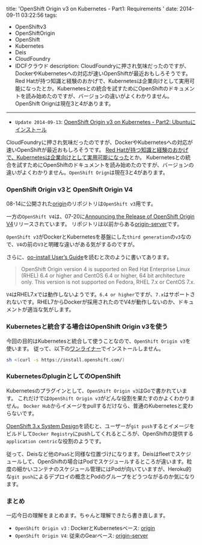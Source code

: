 title: 'OpenShift Origin v3 on Kubernetes - Part1: Requirements '
date: 2014-09-11 03:22:56
tags:
 - OpenShiftv3
 - OpenShiftOrigin
 - OpenShift
 - Kubernetes
 - Deis
 - CloudFoundry
 - IDCFクラウド
description: CloudFoundryに押され気味だったのですが、DockerやKubernetesへの対応が速いOpenShiftが最近おもしろそうです。Red Hatが持つ知識と経験のおかげで、Kubernetesは企業向けとして実用可能になったとか。Kubernetesとの統合を試すためにOpenShiftのドキュメントを読み始めたのですが、バージョンの違いがよくわかりません。OpenShift Orignは現在3と4があります。
---

* `Update 2014-09-13`: [OpenShift Origin v3 on Kubernetes - Part2: Ubuntuにインストール](/2014/09/13/openshift-origin-3-on-kubernetes-on-ubuntu/)

CloudFoundryに押され気味だったのですが、DockerやKubernetesへの対応が速いOpenShiftが最近おもしろそうです。
[Red Hatが持つ知識と経験のおかげで、Kubernetesは企業向けとして実用可能になった](http://readwrite.jp/archives/12468)とか。
Kubernetesとの統合を試すためにOpenShiftのドキュメントを読み始めたのですが、バージョンの違いがよくわかりません。`OpenShift Orign`は現在3と4があります。

<!-- more -->

### OpenShift Origin v3と OpenShift Origin V4

08-14に公開された[origin](https://github.com/openshift/origin)のリポジトリは`OpenShift v3`用です。

一方の`OpenShift V4`は、07-20に[Announcing the Release of OpenShift Origin V4](https://www.openshift.com/blogs/announcing-the-release-of-openshift-origin-v4)リリースされています。
リポジトリは以前からある[origin-server](https://github.com/openshift/origin-server)です。

`OpenShift v3`がDockerとKubernetesを基盤にした`third generation`の`v3`なので、`V4`の前の`V3`と明確な違いがある気がするのですが。

さらに、[oo-install User’s Guide](http://openshift.github.io/documentation/oo_install_users_guide.html)を読むと次のように書いてあります。

> OpenShift Origin version 4 is supported on Red Hat Enterprise Linux (RHEL) 6.4 or higher and CentOS 6.4 or higher, 64 bit architecture only. This version is not supported on Fedora, RHEL 7.x or CentOS 7.x.

`V4`はRHEL7.xでは動作しないようです。`6.4 or higher`ですが、`7.x`はサポートされないです。RHEL7からDockerが採用されたのでV4が動作しないのか、ドキュメントが適当な気がします。

### Kubernetesと統合する場合はOpenShift Origin v3を使う

今回の目的はKubernetesと統合して使うことなので、`OpenShift Origin v3`を使います。
従って、以下の[ワンライナー](https://install.openshift.com/)でインストールしません。

``` bash
sh <(curl -s https://install.openshift.com/)
```

### KubernetesのpluginとしてのOpenShift

Kubernetesのプラグインとして、`OpenShift Origin v3`はGoで書かれています。
これだけでは`OpenShift Origin v3`がどんな役割を果たすのかよくわかりません。
`Docker Hub`からイメージをpullするだけなら、普通のKubernetesと変わらないです。

[OpenShift 3.x System Design](https://github.com/openshift/openshift-pep/blob/master/openshift-pep-013-openshift-3.md)を読むと、ユーザーが`git push`するとイメージをビルドして`Docker Registry`にpushしてくれるところが、OpenShiftの提供する`application centric`な役割のようです。

従って、Deisなど他の`PaaS`と同様な位置づけになります。Deisはfleetでスケジュールして、OpenShiftの場合はPodでスケジュールするところが違います。粒度の細かいコンテナのスケジュール管理にはPodが向いていますが、Heroku的な`git push`によるデプロイの概念とPodのグループをどうつながるのか気になります。

### まとめ

一応今日の理解をまとめます。ちゃんと理解できたら書き直します。

* `OpenShift Origin v3` : DockerとKubernetesベース: [origin](https://github.com/openshift/origin)
* `OpenShift Origin V4`: 従来のGearベース: [origin-server](https://github.com/openshift/origin-server)

